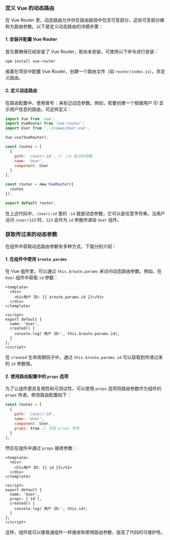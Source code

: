 ### 定义 Vue 的动态路由
在 Vue Router 里，动态路由允许你在路由路径中包含可变部分，这些可变部分被称为路由参数。以下是定义动态路由的详细步骤：

#### 1. 安装并配置 Vue Router
首先要确保已经安装了 Vue Router，若尚未安装，可使用以下命令进行安装：
```bash
npm install vue-router
```
接着在项目中配置 Vue Router，创建一个路由文件（如 `router/index.js`），并定义路由。

#### 2. 定义动态路由
在路由配置中，使用冒号 `:` 来标记动态参数。例如，若要创建一个根据用户 ID 显示用户信息的路由，可这样定义：
```javascript
import Vue from 'vue';
import VueRouter from 'vue-router';
import User from '../views/User.vue';

Vue.use(VueRouter);

const routes = [
  {
    path: '/user/:id', // :id 是动态参数
    name: 'User',
    component: User
  }
];

const router = new VueRouter({
  routes
});

export default router;
```
在上述代码中，`/user/:id` 里的 `:id` 就是动态参数，它可以是任意字符串。当用户访问 `/user/123` 时，`123` 会作为 `id` 参数传递给 `User` 组件。

### 获取传过来的动态参数
在组件中获取动态路由参数有多种方式，下面分别介绍：

#### 1. 在组件中使用 `$route.params`
在 Vue 组件里，可以通过 `this.$route.params` 来访问动态路由参数。例如，在 `User` 组件中获取 `id` 参数：
```vue
<template>
  <div>
    <h1>用户 ID: {{ $route.params.id }}</h1>
  </div>
</template>

<script>
export default {
  name: 'User',
  created() {
    console.log('用户 ID:', this.$route.params.id);
  }
};
</script>
```
在 `created` 生命周期钩子中，通过 `this.$route.params.id` 可以获取到传递过来的 `id` 参数值。

#### 2. 使用路由配置中的 `props` 选项
为了让组件更具复用性和可测试性，可以使用 `props` 选项将路由参数作为组件的 `props` 传递。修改路由配置如下：
```javascript
const routes = [
  {
    path: '/user/:id',
    name: 'User',
    component: User,
    props: true // 开启 props 传参
  }
];
```
然后在组件中通过 `props` 接收参数：
```vue
<template>
  <div>
    <h1>用户 ID: {{ id }}</h1>
  </div>
</template>

<script>
export default {
  name: 'User',
  props: ['id'],
  created() {
    console.log('用户 ID:', this.id);
  }
};
</script>
```
这样，组件就可以像普通组件一样接收和使用路由参数，提高了代码的可维护性。 